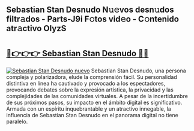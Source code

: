## Sebastian Stan Desnudo N𝚞𝚎vos desn𝚞dos filtr𝚊dos - Parts-J9i F𝚘tos vid𝚎o - C𝚘ntenido atr𝚊ctivo OIyzS

# <h2><a href="http://mb4u67.tromn.icu/?c=Sebastian+Stan+Desnudo">🔗👉👉👉 Sebastian Stan Desnudo 🔗🔗</a></h2>

[![Sebastian Stan Desnudo nuevo](https://i.imgur.com/pEAQMta.gif)](http://mb4u67.tromn.icu/?c=Sebastian+Stan+Desnudo)
Sebastian Stan Desnudo, una persona compleja y polarizadora, elude la comprensión fácil. Su personalidad distintiva en línea ha cautivado y provocado a los espectadores, provocando debates sobre la expresión artística, la privacidad y las complejidades de las comunidades virtuales. A pesar de la incertidumbre de sus próximos pasos, su impacto en el ámbito digital es significativo. Armada con un espíritu inquebrantable y un atractivo innegable, la influencia de Sebastian Stan Desnudo en el panorama digital no tiene paralelo.
